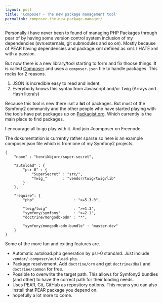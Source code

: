 ```yaml
---
layout: post
title: 'Composer - The new package management tool'
permalink: composer-the-new-package-manager/
---
```


Personally i have never been to found of managing PHP Packages through pear of by having some version
control system inclusion of my dependencies (svn:externals, git submodules and so on). Mostly because
of PEAR having dependencies and package.xml defined as xml. I HATE xml with a passion. 

But now there is a new library/tool starting to form and fix thoose things. It is called [Composer](http://github.com/composer/composer)
and uses a `composer.json` file to handle packages. This rocks for 2 reasons.

1. JSON is incredible easy to read and indent.
2. Everybody knows this syntax from Javascript and/or Twig (Arrays and Hash literals)

Because this tool is new there isnt a __lot__ of packages. But most of the Symfony2 community and the other people who have started
playing with the tools have put packages up on [Packagist.org](http://packagist.org). Which currently is the main place to find
packages.

I encourage all to go play with it. And join #composer on Freenode.

The dokumentation is currently rather sparse so here is an example composer.json file which is from one of my Symfony2 projects.

    {
        "name" : "henrikbjorn/super-secret",

        "autoload" : {
            "psr-0" : {
                "SuperSecret" : "src/",
                "Twig_"       : "vendor/twig/twig/lib"
            }
        },

        "require": {
            "php"                  : ">=5.3.0",

            "twig/twig"            : ">=1.3",
            "symfony/symfony"      : ">=2.1",
            "doctrine/mongodb-odm" : "*",

            "symfony/mongodb-odm-bundle" : "master-dev"
        }
    }

Some of the more fun and exiting features are.

* Automatic autoload.php generation by psr-0 standard. Just include `vendor/.composer/autoload.php`.
* Package resolvement. Add `doctrine/orm` and get `doctrine/dbal` and `doctrine/common` for free.
* Possible to overwrite the target path. This allows for Symfony2 bundles (and other) to have the correct path for their loading needs.
* Uses PEAR, Git, GitHub as repository options. This means you can also install that PEAR package you depend on.
* hopefully a lot more to come.
